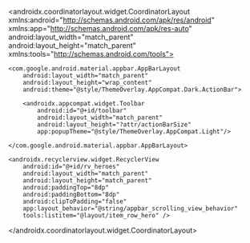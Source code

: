 <?xml version="1.0" encoding="utf-8"?>
<androidx.coordinatorlayout.widget.CoordinatorLayout xmlns:android="http://schemas.android.com/apk/res/android"
    xmlns:app="http://schemas.android.com/apk/res-auto"
    android:layout_width="match_parent"
    android:layout_height="match_parent"
    xmlns:tools="http://schemas.android.com/tools">

    <com.google.android.material.appbar.AppBarLayout
        android:layout_width="match_parent"
        android:layout_height="wrap_content"
        android:theme="@style/ThemeOverlay.AppCompat.Dark.ActionBar">

        <androidx.appcompat.widget.Toolbar
            android:id="@+id/toolbar"
            android:layout_width="match_parent"
            android:layout_height="?attr/actionBarSize"
            app:popupTheme="@style/ThemeOverlay.AppCompat.Light"/>

    </com.google.android.material.appbar.AppBarLayout>

    <androidx.recyclerview.widget.RecyclerView
        android:id="@+id/rv_heroes"
        android:layout_width="match_parent"
        android:layout_height="match_parent"
        android:paddingTop="8dp"
        android:paddingBottom="8dp"
        android:clipToPadding="false"
        app:layout_behavior="@string/appbar_scrolling_view_behavior"
        tools:listitem="@layout/item_row_hero" />

</androidx.coordinatorlayout.widget.CoordinatorLayout>
